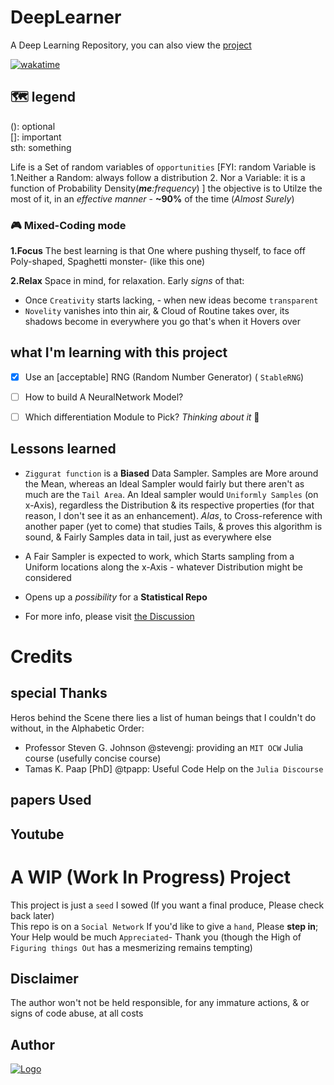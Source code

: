 # DeepLearner
A Deep Learning Repository, you can also view the [project](https://github.com/users/adamwillisXanax/projects/1/views/1)

[![wakatime](https://wakatime.com/badge/github/adamwillisXanax/DeepLearner.svg)](https://wakatime.com/badge/github/adamwillisXanax/DeepLearner)

## 🗺 legend
(): optional
<br />
[]: important
<br />
sth: something 
 

Life is a Set of random variables of `opportunities` 
[FYI: random Variable is 
1.Neither a Random: always follow a distribution
2. Nor a Variable: it is a function of Probability Density(_**me**:frequency_) 
]
the objective is to Utilze the most of it, in an _effective manner_ - __~90%__ of the time (_Almost Surely_) 

### 🎮 Mixed-Coding mode
**1.Focus**
The best learning is that One where pushing thyself, to face off Poly-shaped, Spaghetti monster- (like this one) 

**2.Relax**
Space in mind, for relaxation.
Early _signs_ of that: 
- Once `Creativity` starts lacking, - when new ideas become `transparent` 
- `Novelity` vanishes into thin air, & Cloud of Routine takes over, its shadows become in everywhere you go  that's when it Hovers over 

## what I'm learning with this project

- [x]  Use an [acceptable] RNG (Random Number Generator) ( `StableRNG`)

- [ ] How to build A NeuralNetwork Model?

- [ ] Which differentiation Module to Pick?
*Thinking about it* 🤔

## Lessons learned 

- `Ziggurat function` is a **Biased** Data Sampler. Samples are More around the Mean, whereas an Ideal  Sampler would fairly 
but there aren't as much are  the `Tail Area`. An Ideal sampler would `Uniformly Samples` (on x-Axis), regardless the Distribution & its respective properties  (for that reason, I don't see it as an enhancement). _Alas_, to Cross-reference with another paper (yet to come) that studies Tails, & proves this algorithm is sound, & Fairly Samples data in tail, just as everywhere else

- A Fair Sampler is expected to work, which Starts sampling from a Uniform locations along the x-Axis - whatever Distribution might be considered 

- Opens up a _possibility_ for a **Statistical Repo**
- For more info, please visit [the Discussion](https://github.com/adamwillisXanax/DeepLearner/discussions/12)

# Credits



## special Thanks
Heros behind the Scene there lies a list of human beings that I couldn't do without, in the Alphabetic Order:

- Professor Steven G. Johnson @stevengj: providing an `MIT OCW` Julia course (usefully concise course)  
- Tamas K. Paap [PhD] @tpapp: Useful Code Help  on the `Julia Discourse` 


## papers Used 

## Youtube



# A WIP (Work In Progress) Project
This project is just a `seed` I sowed
(If you want a final produce, Please check back later)
<br/>
This repo is on a  `Social Network`
If you'd like to  give a `hand`,
Please **step in**; Your Help would be much `Appreciated`-  Thank you
(though the High of `Figuring things Out` has a mesmerizing remains tempting)

## Disclaimer
The author won't not be held responsible, for any immature actions, & or signs of code abuse, at all costs

## Author

[![Logo](https://github.com/adamwillisXanax/adamwillisXanax/blob/main/Assets/logo.png)
](https://github.com/adamwillisXanax/adamwillisXanax)
